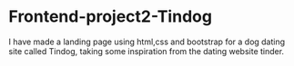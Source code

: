 # Frontend-project2-Tindog
I have made a landing page using html,css and bootstrap for a dog dating site called Tindog, taking some inspiration from the dating website tinder.
